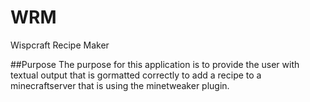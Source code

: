 # WRM
Wispcraft Recipe Maker

##Purpose
The purpose for this application is to provide the user with textual output that is gormatted correctly to add a recipe to a minecraftserver that is using the minetweaker plugin.
